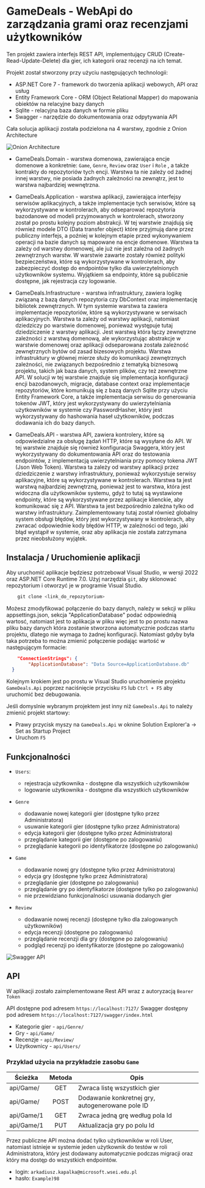 # GameDeals - WebApi do zarządzania grami oraz recenzjami użytkowników

Ten projekt zawiera interfejs REST API, implementujący CRUD (Create-Read-Update-Delete) dla gier, ich kategorii oraz recenzji na ich temat.

Projekt został stworzony przy użyciu następujących technologii:

- ASP.NET Core 7 - framework do tworzenia aplikacji webowych, API oraz usług
- Entity Framework Core - ORM (Object Relational Mapper) do mapowania obiektów na relacyjne bazy danych
- Sqlite - relacyjna baza danych w formie pliku
- Swagger - narzędzie do dokumentowania oraz odpytywania API

Cała solucja aplikacji została podzielona na 4 warstwy, zgodnie z Onion Architecture

![Onion Architecture](dotnet-onion-architecture.png)

- GameDeals.Domain - warstwa domenowa, zawierająca encje domenowe a konkretnie: `Game`, `Genre`, `Review` oraz `User` i `Role` , a także kontrakty do repozytoriów tych encji. Warstwa ta nie zależy od żadnej innej warstwy, nie posiada żadnych zależności na zewnątrz, jest to warstwa najbardziej wewnętrzna.

- GameDeals.Application - warstwa aplikacji, zawierająca interfejsy serwisów aplikacyjnych, a także implementacje tych serwisów, które są wykorzystywane w kontrolerach, aby odseparować repozytoria bazodanowe od modeli przyjmowanych w kontrolerach, stworzony został po prostu kolejny poziom abstrakcji. W tej warstwie znajdują się również modele DTO (Data transfer object) które przyjmują dane przez publiczny interfejs, a poźniej w kolejnym etapie przed wykonywaniem operacji na bazie danych są mapowane na encje domenowe. Warstwa ta zależy od warstwy domenowej, ale już nie jest zależna od żadnych zewnętrznych warstw. W warstwie zawarte zostały również polityki bezpieczeństwa, które są wykorzystywane w kontrolerach, aby zabezpieczyć dostęp do endpointów tylko dla uwierzytelnionych użytkowników systemu. Wyjątkiem sa endpointy, które są publicznie dostępne, jak rejestracja czy logowanie.

- GameDeals.Infrastructure - warstwa infrastruktury, zawiera logikę związaną z bazą danych repozytoria czy DbContext oraz implementację bibliotek zewnętrznych. W tym systemie warstwa ta zawiera implementacje repozytoriów, które są wykorzystywane w serwisach aplikacyjnych. Warstwa ta zależy od warstwy aplikacji, natomiast dziedziczy po warstwie domenowej, ponieważ występuje tutaj dziedziczenie z warstwy aplikacji. Jest warstwą która łączy zewnętrzne zależności z warstwą domenową, ale wykorzystując abstrakcje w warstwie domenowej oraz aplikacji odseparowana została zależność zewnętrznych bytów od zasad bizesowych projektu. Warstwa infrastruktury w głównej mierze służy do komunikacji zewnętrznych zależności, nie związanych bezpośrednio z tematyką biznesową projektu, takich jak baza danych, system plików, czy też zewnętrzne API. W solucji w tej warstwie znajduje się implementacja konfiguracji encji bazodanowych, migracje, database context oraz implementacje repozytoriów, które komunikują się z bazą danych Sqlite przy użyciu Entity Framework Core, a także implementacja serwisu do generowania tokenów JWT, który jest wykorzystywany do uwierzytelniania użytkowników w systemie czy PasswordHasher, który jest wykorzystywany do hashowania haseł użytkowników, podczas dodawania ich do bazy danych.

- GameDeals.API - warstwa API, zawiera kontrolery, które są odpowiedzialne za obsługę żądań HTTP, które są wysyłane do API. W tej warstwie znajduje się również konfiguracja Swaggera, który jest wykorzystywany do dokumentowania API oraz do testowania endpointów, z implementacją uwierzytelniania przy pomocy tokena JWT (Json Web Token). Warstwa ta zależy od warstwy aplikacji przez dziedziczenie z warstwy infrastruktury, ponieważ wykorzystuje serwisy aplikacyjne, które są wykorzystywane w kontrolerach. Warstwa ta jest warstwą najbardziej zewnętrzną, ponieważ jest to warstwa, która jest widoczna dla użytkowników systemu, gdyż to tutaj są wystawione endpointy, które są wykorzystywane przez aplikacje klienckie, aby komunikować się z API. Warstwa ta jest bezpośrednio zależna tylko od warstwy infrastruktury. Zaimplementowany tutaj został również globalny system obsługi błędów, który jest wykorzystywany w kontrolerach, aby zwracać odpowiednie kody błędów HTTP, w zależności od tego, jaki błąd wystąpił w systemie, oraz aby aplikacja nie została zatrzymana przez nieobsłużony wyjątek.

## Instalacja / Uruchomienie aplikacji

Aby uruchomić aplikacje będziesz potrzebował Visual Studio, w wersji 2022 oraz ASP.NET Core Runtime 7.0.
Użyj narzędzia `git`, aby sklonować repozytorium i otworzyć je w programie Visual Studio.

```powershell
    git clone <link_do_repozytorium>
```

Możesz zmodyfikować połączenie do bazy danych, należy w sekcji w pliku appsettings.json, sekcja "ApplicationDatabase" podać odpowiednią wartosć, natomiast jest to aplikacja w pliku więc jest to po prostu nazwa pliku bazy danych która zostanie stworzona automatycznie podczas startu projektu, dlatego nie wymaga to żadnej konfiguracji. Natomiast gdyby była taka potrzeba to można zmienić połączenie podając wartość w następującym formacie:

```json
    "ConnectionStrings": {
        "ApplicationDatabase": "Data Source=ApplicationDatabase.db"
  }
```

Kolejnym krokiem jest po prostu w Visual Studio uruchomienie projektu `GameDeals.Api` poprzez naciśnięcie przycisku `F5` lub `Ctrl + F5` aby uruchomić bez debugowania.

Jeśli domyslnie wybranym projektem jest inny niż `GameDeals.Api` to należy zmienić projekt startowy:

- Prawy przycisk myszy na `GameDeals.Api` w oknine Solution Explorer'a -> Set as Startup Project
- Uruchom `F5`

## Funkcjonalności

- `Users`:

  - rejestracja użytkownika - dostępne dla wszystkich użytkowników
  - logowanie użytkownika - dostępne dla wszystkich użytkowników

- `Genre`

  - dodawanie nowej kategorii gier (dostępne tylko przez Administratora)
  - usuwanie kategorii gier (dostępne tylko przez Administratora)
  - edycja kategorii gier (dostępne tylko przez Administratora)
  - przeglądanie kategorii gier (dostępne po zalogowaniu)
  - przeglądanie kategorii po identyfikatorze (dostępne po zalogowaniu)

- `Game`
  - dodawanie nowej gry (dostępne tylko przez Administratora)
  - edycja gry (dostępne tylko przez Administratora)
  - przeglądanie gier (dostępne po zalogowaniu)
  - przeglądanie gry po identyfikatorze (dostępne tylko po zalogowaniu)
  - nie przewidziano funkcjonalności usuwania dodanych gier

- `Review`
  - dodawanie nowej recenzji (dostępne tylko dla zalogowanych użytkowników)
  - edycja recenzji (dostępne po zalogowaniu)
  - przeglądanie recenzji dla gry (dostępne po zalogowaniu)
  - podgląd recenzji po identyfikatorze (dostępne po zalogowaniu)

![Swagger API](api.png)

## API

W aplikacji zostało zaimplementowane Rest API wraz z autoryzacją `Bearer Token`

API dostępne pod adresem `https://localhost:7127/`
Swagger dostępny pod adresem `https://localhost:7127/swagger/index.html`

- Kategorie gier - `api/Genre/`
- Gry - `api/Game/`
- Recenzje - `api/Review/`
- Użytkownicy - `api/Users/`

### Przyklad użycia na przykładzie zasobu `Game`

|Ścieżka      | Metoda  |  Opis |
|-------------|:-------:|-------|
|api/Game/  | GET     |Zwraca listę wszystkich gier|
|api/Game/  | POST    |Dodawanie konkretnej gry, autogenerowane pole ID|
|api/Game/1 | GET     |Zwraca jedną grę według pola Id|
|api/Game/1 | PUT     |Aktualizacja gry po polu Id|

Przez publiczne API można dodać tylko użytkowników w roli User, natomiast istnieje w systemie jeden użytkownik do testów w roli Administratora, który jest dodawany automatycznie podczas migracji oraz który ma dostęp do wszystkich endpointów.

- login: `arkadiusz.kapalka@microsoft.wsei.edu.pl`
- hasło: `Example)98`
